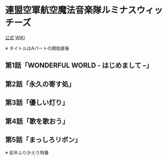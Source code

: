 # 連盟空軍航空魔法音楽隊ルミナスウィッチーズ

[公式](http://w-witch.jp/luminous/) 
[WIKI](https://ja.wikipedia.org/wiki/%E9%80%A3%E7%9B%9F%E7%A9%BA%E8%BB%8D%E8%88%AA%E7%A9%BA%E9%AD%94%E6%B3%95%E9%9F%B3%E6%A5%BD%E9%9A%8A%E3%83%AB%E3%83%9F%E3%83%8A%E3%82%B9%E3%82%A6%E3%82%A3%E3%83%83%E3%83%81%E3%83%BC%E3%82%BA) 

※ タイトルはAパートの開始直後

## 第1話「WONDERFUL WORLD - はじめまして –」

## 第2話「永久の寄す処」

## 第3話「優しい灯り」

## 第4話「歌を歌おう」

## 第5話「まっしろリボン」

※ 前半ふりかえり特番
